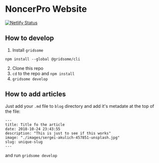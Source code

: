 # NoncerPro Website
[![Netlify Status](https://api.netlify.com/api/v1/badges/da7905f0-11c1-4e01-a083-9e6a5f3f1cd8/deploy-status)](https://app.netlify.com/sites/infallible-khorana-6cb47b/deploys)


## How to develop

1. Install `gridsome`
```
npm install --global @gridsome/cli
```
2. Clone this repo
3. `cd` to the repo and `npm install`
4. `gridsome develop`

## How to add articles
Just add your `.md` file to `blog` directory and add it's metadate at the top of the file:
```
---
title: Title fo the article
date: 2018-10-24 23:43:55
description: "This is just to see if this works"
image: "./images/sergei-akulich-457851-unsplash.jpg"
slug: unique-slug
---
```
and run `gridsome develop`


